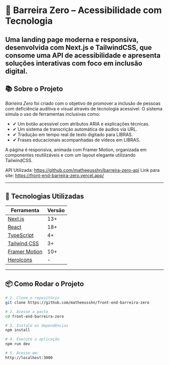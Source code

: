 # 🧠 Barreira Zero – Acessibilidade com Tecnologia

Uma landing page moderna e responsiva, desenvolvida com Next.js e TailwindCSS, que consome uma API de acessibilidade e apresenta soluções interativas com foco em inclusão digital. 
---

## 📚 Sobre o Projeto

*Barreira Zero* foi criado com o objetivo de promover a inclusão de pessoas com deficiência auditiva e visual através de tecnologia acessível. O sistema simula o uso de ferramentas inclusivas como:

- ✔ Um botão acessível com atributos ARIA e explicações técnicas.
- ✔ Um sistema de transcrição automática de áudios via URL.
- ✔ Tradução em tempo real de texto digitado para LIBRAS.
- ✔ Frases educacionais acompanhadas de vídeos em LIBRAS.

A página é responsiva, animada com Framer Motion, organizada em componentes reutilizáveis e com um layout elegante utilizando TailwindCSS.

API Utilizada: https://github.com/matheeusshn/barreira-zero-api
Link para site: https://front-end-barreira-zero.vercel.app/

---

## 🚀 Tecnologias Utilizadas

| Ferramenta         | Versão       |
|--------------------|--------------|
| [Next.js](https://nextjs.org/)       | 13+ |
| [React](https://reactjs.org/)        | 18+ |
| [TypeScript](https://www.typescriptlang.org/) | 4+ |
| [Tailwind CSS](https://tailwindcss.com/)     | 3+ |
| [Framer Motion](https://www.framer.com/motion/) | 10+ |
| [HeroIcons](https://heroicons.com/)         | -  |

---

## 📦 Como Rodar o Projeto

```bash
# 1. Clone o repositório
git clone https://github.com/matheeusshn/front-end-barreira-zero

# 2. Acesse a pasta
cd front-end-barreira-zero

# 3. Instale as dependências
npm install

# 4. Execute a aplicação
npm run dev

# 5. Acesse em:
http://localhost:3000
